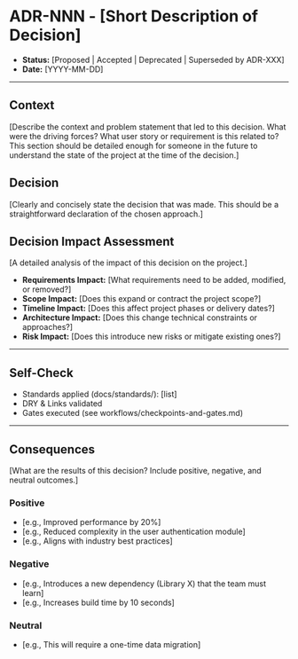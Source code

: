# ADR-NNN - [Short Description of Decision]

*   **Status:** [Proposed | Accepted | Deprecated | Superseded by ADR-XXX]
*   **Date:** [YYYY-MM-DD]

---

## Context

[Describe the context and problem statement that led to this decision. What were the driving forces? What user story or requirement is this related to? This section should be detailed enough for someone in the future to understand the state of the project at the time of the decision.]

## Decision

[Clearly and concisely state the decision that was made. This should be a straightforward declaration of the chosen approach.]

## Decision Impact Assessment

[A detailed analysis of the impact of this decision on the project.]

*   **Requirements Impact:** [What requirements need to be added, modified, or removed?]
*   **Scope Impact:** [Does this expand or contract the project scope?]
*   **Timeline Impact:** [Does this affect project phases or delivery dates?]
*   **Architecture Impact:** [Does this change technical constraints or approaches?]
*   **Risk Impact:** [Does this introduce new risks or mitigate existing ones?]

---

## Self-Check

- Standards applied (docs/standards/): [list]
- DRY & Links validated
- Gates executed (see workflows/checkpoints-and-gates.md)

---

## Consequences

[What are the results of this decision? Include positive, negative, and neutral outcomes.]

### Positive

*   [e.g., Improved performance by 20%]
*   [e.g., Reduced complexity in the user authentication module]
*   [e.g., Aligns with industry best practices]

### Negative

*   [e.g., Introduces a new dependency (Library X) that the team must learn]
*   [e.g., Increases build time by 10 seconds]

### Neutral

*   [e.g., This will require a one-time data migration]

